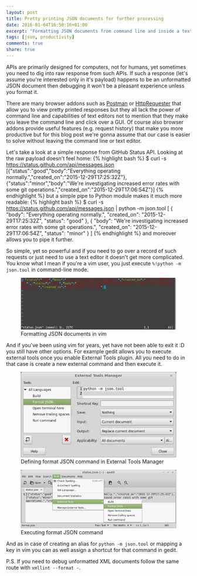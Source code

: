 ```yaml
---
layout: post
title: Pretty printing JSON documents for further processing
date: 2016-01-04T16:50:16+01:00
excerpt: "Formatting JSON documents from command line and inside a text editor"
tags: [json, productivity]
comments: true
share: true
---
```


APIs are primarily designed for computers, not for humans, yet sometimes you need to dig into raw response from such APIs.
If such a response (let's assume you're interested only in it's payload) happens to be an unformatted JSON document then debugging it won't be a pleasant experience unless you format it.

There are many browser addons such as [Postman](https://www.getpostman.com/) or [HttpRequester](https://addons.mozilla.org/en-US/firefox/addon/httprequester/) that allow you to view pretty printed responses but they all lack the power of command line and capabilities of text editors not to mention that they make you leave the command line and click over a GUI.
Of course also browser addons provide useful features (e.g. request history) that make you more productive but for this blog post we're gonna assume that our case is easier to solve without leaving the command line or text editor.

Let's take a look at a simple response from GitHub Status API. Looking at the raw payload doesn't feel home:
{% highlight bash %}
$ curl -s https://status.github.com/api/messages.json
[{"status":"good","body":"Everything operating normally.","created_on":"2015-12-29T17:25:32Z"},{"status":"minor","body":"We're investigating increased error rates with some git operations.","created_on":"2015-12-29T17:06:54Z"}]
{% endhighlight %}
but a simple pipe to Python module makes it much more readable:
{% highlight bash %}
$ curl -s https://status.github.com/api/messages.json | python -m json.tool
[
    {
        "body": "Everything operating normally.",
        "created_on": "2015-12-29T17:25:32Z",
        "status": "good"
    },
    {
        "body": "We're investigating increased error rates with some git operations.",
        "created_on": "2015-12-29T17:06:54Z",
        "status": "minor"
    }
]
{% endhighlight %}
and moreover allows you to pipe it further.

So simple, yet so powerful and if you need to go over a record of such requests or just need to use a text editor it doesn't get more complicated.
You know what I mean if you're a vim user, you just execute `%!python -m json.tool` in command-line mode.

<figure>
	<img src="../images/posts/pretty-printing-json-documents-for-further-processing/formatting-json-in-vim.gif">
	<figcaption>Formatting JSON documents in vim</figcaption>
</figure>

And if you've been using vim for years, yet have not been able to exit it :D you still have other options.
For example gedit allows you to execute external tools once you enable External Tools plugin.
All you need to do in that case is create a new external command and then execute it.

<figure>
	<img src="../images/posts/pretty-printing-json-documents-for-further-processing/gedit-external-tools-manager.png">
	<figcaption>Defining format JSON command in External Tools Manager</figcaption>
</figure>

<figure>
	<img src="../images/posts/pretty-printing-json-documents-for-further-processing/formatting-json-in-gedit.png">
	<figcaption>Executing format JSON command</figcaption>
</figure>

And as in case of creating an alias for `python -m json.tool` or mapping a key in vim you can as well assign a shortcut for that command in gedit.

P.S. If you need to debug unformatted XML documents follow the same route with `xmllint --format -`.
